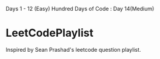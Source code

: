 Days 1 - 12 (Easy)
Hundred Days of Code : Day 14(Medium)
# LeetCodePlaylist
Inspired by Sean Prashad's leetcode question playlist.
